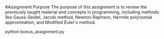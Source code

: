 #Assignment Purpose
The purpose of this assignment is to review the previously taught material and concepts in programming, including methods like Gauss-Seidel, Jacobi method, Newton-Raphson, Hermite polynomial approximation, and Modified Euler's method.


python bonus_assignment.py
